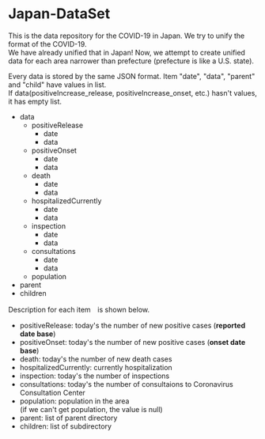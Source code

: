 # Japan-DataSet
This is the data repository for the COVID-19 in Japan. We try to unify the format of the COVID-19.  
We have already unified that in Japan! Now, we attempt to create unified data for each area narrower than prefecture (prefecture is like a U.S. state).  
  
Every data is stored by the same JSON format. Item "date", "data", "parent" and "child" have values in list.  
If data(positiveIncrease_release, positiveIncrease_onset, etc.) hasn't values, it has empty list.
- data
  - positiveRelease
    - date
    - data
  - positiveOnset
    - date
    - data
  - death
    - date
    - data
  - hospitalizedCurrently
    - date
    - data
  - inspection
    - date
    - data
  - consultations
    - date
    - data
  - population
- parent
- children
  
Description for each item　is shown below.
- positiveRelease: today's the number of new positive cases (**reported date base**)
- positiveOnset: today's the number of new positive cases (**onset date base**)
- death: today's the number of new death cases
- hospitalizedCurrently: currently hospitalization 
- inspection: today's the number of inspections
- consultations: today's the number of consultaions to Coronavirus Consultation Center
- population: population in the area  
              (if we can't get population, the value is null)
- parent: list of parent directory
- children: list of subdirectory


